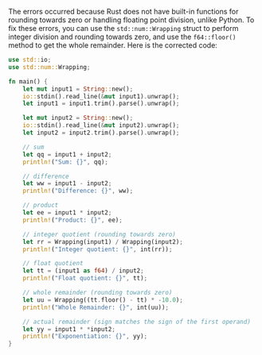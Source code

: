 The errors occurred because Rust does not have built-in functions for rounding towards zero or handling floating point division, unlike Python.
To fix these errors, you can use the `std::num::Wrapping` struct to perform integer division and rounding towards zero, and use the `f64::floor()` method to get the whole remainder. Here is the corrected code:
```rs
use std::io;
use std::num::Wrapping;

fn main() {
    let mut input1 = String::new();
    io::stdin().read_line(&mut input1).unwrap();
    let input1 = input1.trim().parse().unwrap();

    let mut input2 = String::new();
    io::stdin().read_line(&mut input2).unwrap();
    let input2 = input2.trim().parse().unwrap();

    // sum
    let qq = input1 + input2;
    println!("Sum: {}", qq);

    // difference
    let ww = input1 - input2;
    println!("Difference: {}", ww);

    // product
    let ee = input1 * input2;
    println!("Product: {}", ee);

    // integer quotient (rounding towards zero)
    let rr = Wrapping(input1) / Wrapping(input2);
    println!("Integer quotient: {}", int(rr));

    // float quotient
    let tt = (input1 as f64) / input2;
    println!("Float quotient: {}", tt);

    // whole remainder (rounding towards zero)
    let uu = Wrapping((tt.floor() - tt) * -10.0);
    println!("Whole Remainder: {}", int(uu));

    // actual remainder (sign matches the sign of the first operand)
    let yy = input1 * *input2;
    println!("Exponentiation: {}", yy);
}
```
